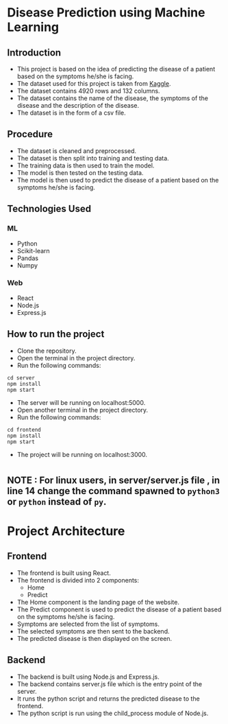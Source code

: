 # Disease Prediction using Machine Learning

## Introduction

- This project is based on the idea of predicting the disease of a patient based on the symptoms he/she is facing.
- The dataset used for this project is taken from [Kaggle](https://www.kaggle.com/itachi9604/disease-symptom-description-dataset).
- The dataset contains 4920 rows and 132 columns.
- The dataset contains the name of the disease, the symptoms of the disease and the description of the disease.
- The dataset is in the form of a csv file.

## Procedure
- The dataset is cleaned and preprocessed.
- The dataset is then split into training and testing data.
- The training data is then used to train the model.
- The model is then tested on the testing data.
- The model is then used to predict the disease of a patient based on the symptoms he/she is facing.

## Technologies Used
### ML
- Python
- Scikit-learn
- Pandas
- Numpy
### Web
- React
- Node.js
- Express.js

## How to run the project
- Clone the repository.
- Open the terminal in the project directory.
- Run the following commands:
```
cd server
npm install
npm start
```
- The server will be running on localhost:5000.
- Open another terminal in the project directory.
- Run the following commands:
```
cd frontend
npm install
npm start
```
- The project will be running on localhost:3000.


#


## NOTE : For linux users, in server/server.js file , in line 14 change the command spawned to `python3` or `python` instead of `py`.

#




# Project Architecture

## Frontend

- The frontend is built using React.
- The frontend is divided into 2 components:
    - Home
    - Predict
- The Home component is the landing page of the website.
- The Predict component is used to predict the disease of a patient based on the symptoms he/she is facing.
- Symptoms are selected from the list of symptoms.
- The selected symptoms are then sent to the backend.
- The predicted disease is then displayed on the screen.

## Backend

- The backend is built using Node.js and Express.js.
- The backend contains server.js file which is the entry point of the server.
- It runs the python script and returns the predicted disease to the frontend.
- The python script is run using the child_process module of Node.js.

